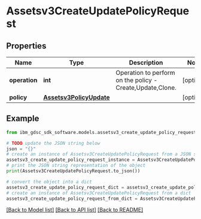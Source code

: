 # Assetsv3CreateUpdatePolicyRequest


## Properties

Name | Type | Description | Notes
------------ | ------------- | ------------- | -------------
**operation** | **int** | Operation to perform on the policy - Create,Update,Clone. | [optional] 
**policy** | [**Assetsv3PolicyUpdate**](Assetsv3PolicyUpdate.md) |  | [optional] 

## Example

```python
from ibm_gdsc_sdk_software.models.assetsv3_create_update_policy_request import Assetsv3CreateUpdatePolicyRequest

# TODO update the JSON string below
json = "{}"
# create an instance of Assetsv3CreateUpdatePolicyRequest from a JSON string
assetsv3_create_update_policy_request_instance = Assetsv3CreateUpdatePolicyRequest.from_json(json)
# print the JSON string representation of the object
print(Assetsv3CreateUpdatePolicyRequest.to_json())

# convert the object into a dict
assetsv3_create_update_policy_request_dict = assetsv3_create_update_policy_request_instance.to_dict()
# create an instance of Assetsv3CreateUpdatePolicyRequest from a dict
assetsv3_create_update_policy_request_from_dict = Assetsv3CreateUpdatePolicyRequest.from_dict(assetsv3_create_update_policy_request_dict)
```
[[Back to Model list]](../README.md#documentation-for-models) [[Back to API list]](../README.md#documentation-for-api-endpoints) [[Back to README]](../README.md)


